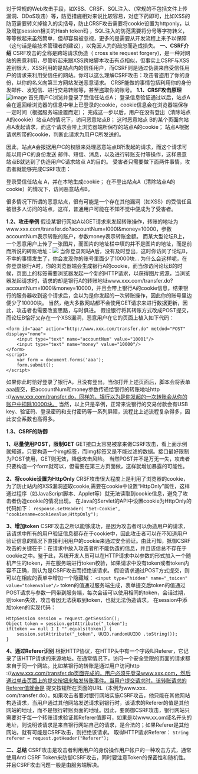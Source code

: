 对于常规的Web攻击手段，如XSS、CRSF、SQL注入、（常规的不包括文件上传漏洞、DDoS攻击）等，防范措施相对来说比较容易，对症下药即可，比如XSS的防范需要转义掉输入的尖括号，防止CRSF攻击需要将cookie设置为httponly，以及增加session相关的Hash token码 ，SQL注入的防范需要将分号等字符转义，等等做起来虽然筒单，但却容易被忽视，更多的是需要从开发流程上来予以保障（这句话是给技术管理者的建议），以免因人为的疏忽而造成损失。
**一、CSRF介绍**
CSRF攻击的全称是跨站请求伪造（ cross site request forgery)，是一种对网站的恶意利用，尽管听起来跟XSS跨站脚本攻击有点相似，但事实上CSRF与XSS差别很大，XSS利用的是站点内的信任用户，而CSRF则是通过伪装来自受信任用户的请求来利用受信任的网站。你可以这么理解CSRF攻击：攻击者盗用了你的身份，以你的名义向第三方网站发送恶意请求。 CRSF能做的事情包括利用你的身份发邮件、发短信、进行交易转账等，甚至盗取你的账号。
**1.1、CRSF攻击原理**
![image](https://user-images.githubusercontent.com/46807600/58532948-ab39dc80-8219-11e9-92f0-1ba6039f2e8f.png)
首先用户C浏览并登录了受信任站点A；
登录信息验证通过以后，站点A会在返回给浏览器的信息中带上已登录的cookie，cookie信息会在浏览器端保存一定时间（根据服务端设置而定）；
完成这一步以后，用户在没有登出（清除站点A的cookie）站点A的情况下，访问恶意站点B；
这时恶意站点 B的某个页面向站点A发起请求，而这个请求会带上浏览器端所保存的站点A的cookie；
站点A根据请求所带的cookie，判断此请求为用户C所发送的。

因此，站点A会报据用户C的权限来处理恶意站点B所发起的请求，而这个请求可能以用户C的身份发送 邮件、短信、消息，以及进行转账支付等操作，这样恶意站点B就达到了伪造用户C请求站点 A的目的。
受害者只需要做下面两件事情，攻击者就能够完成CSRF攻击：

登录受信任站点 A，并在本地生成cookie；
在不登出站点A（清除站点A的cookie）的情况下，访问恶意站点B。

很多情况下所谓的恶意站点，很有可能是一个存在其他漏洞（如XSS）的受信任且被很多人访问的站点，这样，普通用户可能在不知不觉中便成为了受害者。

**1.2、攻击举例**
假设某银行网站A以GET请求来发起转账操作，转账的地址为www.xxx.com/transfer.do?accountNum=l000l&money=10000，参数accountNum表示转账的账户，参数money表示转账金额。
而某大型论坛B上，一个恶意用户上传了一张图片，而图片的地址栏中填的并不是图片的地址，而是前而所说的砖账地址：<img src="http://www.xxx.com/transfer.do?accountNum=l000l&money=10000">
当你登录网站A后，没有及时登出，这时你访问了论坛B，不幸的事情发生了，你会发现你的账号里面少了10000块...
为什么会这样呢，在你登录银行A时，你的浏览器端会生成银行A的cookie，而当你访问论坛B的时候，页面上的<img>标签需要浏览器发起一个新的HTTP请求，以获得图片资源，当浏览器发起请求时，请求的却是银行A的转账地址www.xxx.com/transfer.do?accountNum=l000l&money=10000，并且会带上银行A的cookie信息，结果银行的服务器收到这个请求后，会以为是你发起的一次转账操作，因此你的账号里边便少了10000块。
当然，绝大多数网站都不会使用GET请求来进行数据更新，因此，攻击者也需要改变思路，与时俱进。
假设银行将其转账方式改成POST提交，而论坛B恰好又存在一个XSS漏洞，恶意用户在它的页面上植入如下代码：
```
<form id="aaa" action="http://www.xxx.com/transfer.do" metdod="POST" display="none">
    <input type="text" name="accountNum" value="10001"/>
    <input type="text" name="money" value="10000"/>
</form>
<script>
    var form = document.forms('aaa');
    form.submit();
</script>
```
如果你此时恰好登录了银行A，且没有登出，当你打开上述页面后，脚本会将表单aaa提交，把accountNum和money参数传递给银行的转账地址http ://www.xxx.com/transfer.do，同样的，银行以为是你发起的一次转账会从你的账户中扣除10000块。
当然，以上只是举例，正常来说银行的交易付款会有USB key、验证码、登录密码和支付密码等一系列屏障，流程比上述流程复杂得多，因此安全系数也高得多。

**1.3、CSRF的防御**

**1、尽量使用POST，限制GET**
GET接口太容易被拿来做CSRF攻击，看上面示例就知道，只要构造一个img标签，而img标签又是不能过滤的数据。接口最好限制为POST使用，GET则无效，降低攻击风险。
当然POST并不是万无一失，攻击者只要构造一个form就可以，但需要在第三方页面做，这样就增加暴露的可能性。


**2、将cookie设置为HttpOnly**
CRSF攻击很大程度上是利用了浏览器的cookie，为了防止站内的XSS漏洞盗取cookie,需要在cookie中设置“HttpOnly”属性，这样通过程序（如JavaScript脚本、Applet等）就无法读取到cookie信息，避免了攻击者伪造cookie的情况出现。
在Java的Servlet的API中设置cookie为HttpOnly的代码如下：
`response.setHeader( "Set-Cookie", "cookiename=cookievalue;HttpOnly");`

**3、增加token**
CSRF攻击之所以能够成功，是因为攻击者可以伪造用户的请求，该请求中所有的用户验证信息都存在于cookie中，因此攻击者可以在不知道用户验证信息的情况下直接利用用户的cookie来通过安全验证。由此可知，抵御CSRF攻击的关键在于：在请求中放入攻击者所不能伪造的信息，并且该信总不存在于cookie之中。鉴于此，系统开发人员可以在HTTP请求中以参数的形式加入一个随机产生的token，并在服务端进行token校验，如果请求中没有token或者token内容不正确，则认为是CSRF攻击而拒绝该请求。
假设请求通过POST方式提交，则可以在相应的表单中增加一个隐藏域：
`<input type="hidden" name="_toicen" value="tokenvalue"/>`
token的值通过服务端生成，表单提交后token的值通过POST请求与参数一同带到服务端，每次会话可以使用相同的token，会话过期，则token失效，攻击者因无法获取到token，也就无法伪造请求。
在session中添加token的实现代码：
```
HttpSession session = request.getSession();
Object token = session.getAttribute("_token");
if(token == null I I "".equals(token)) {
    session.setAttribute("_token", UUID.randomUUIDO .toString());
}
```
**4、通过Referer识别**
根据HTTP协议，在HTTP头中有一个字段叫Referer，它记录了该HTTP请求的来源地址。在通常情况下，访问一个安全受限的页面的请求都来自于同一个网站。比如某银行的转账是通过用户访问http ://www.xxx.com/transfer.do页面完成的，用户必须先登录www.xxx.com，然后通过单击页面上的提交按钮来触发转账事件。当用户提交请求时，该转账请求的Referer值就会是
提交按钮所在页面的URL（本例为www.xxx. com/transfer.do）。如果攻击者要对银行网站实施CSRF攻击，他只能在其他网站构造请求，当用户通过其他网站发送请求到银行时，该请求的Referer的值是其他网站的地址，而不是银行转账页面的地址。因此，要防御CSRF攻击，银行网站只需要对于每一个转账请求验证其Referer值即可，如果是以www.xx.om域名开头的地址，则说明该请求是来自银行网站自己的请求，是合法的；如果Referer是其他网站，就有可能是CSRF攻击，则拒绝该请求。
取得HTTP请求Referer：
`String referer = request.getHeader("Referer");`

**二、总结**
CSRF攻击是攻击者利用用户的身份操作用户帐户的一种攻击方式，通常使用Anti CSRF Token来防御CSRF攻击，同时要注意Token的保密性和随机性。
并且CSRF攻击问题一般是由服务端解决。